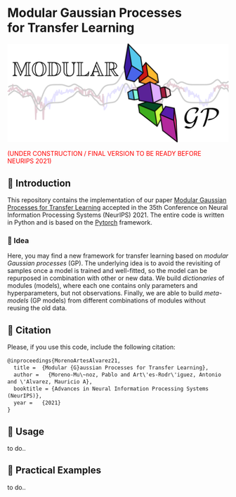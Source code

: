 # Modular Gaussian Processes<br> for Transfer Learning

<img src="/extra/modular_gp_logo.png" width=1000>

<span style="color:red">(UNDER CONSTRUCTION / FINAL VERSION TO BE READY BEFORE NEURIPS 2021)</span>

## 🧩 Introduction

This repository contains the implementation of our paper [Modular Gaussian Processes for Transfer Learning](https://arxiv.org/abs/2110.13515) accepted in the 35th Conference on Neural Information Processing Systems (NeurIPS) 2021. The entire code is written in Python and is based on the [Pytorch](https://pytorch.org/) framework.

### 🧩 Idea

Here, you may find a new framework for transfer learning based on *modular Gaussian processes* (GP). The underlying idea is to avoid the revisiting of samples once a model is trained and well-fitted, so the model can be repurposed in combination with other or new data. We build *dictionaries* of modules (models), where each one contains only parameters and hyperparameters, but not observations. Finally, we are able to build *meta-models* (GP models) from different combinations of modules without reusing the old data.

## 🧩 Citation

Please, if you use this code, include the following citation:
```
@inproceedings{MorenoArtesAlvarez21,
  title =  {Modular {G}aussian Processes for Transfer Learning},
  author =   {Moreno-Mu\~noz, Pablo and Art\'es-Rodr\'iguez, Antonio and \'Alvarez, Mauricio A},
  booktitle = {Advances in Neural Information Processing Systems (NeurIPS)},
  year =   {2021}
}
```

## 🧩 Usage
to do..

## 🧩 Practical Examples
to do..
